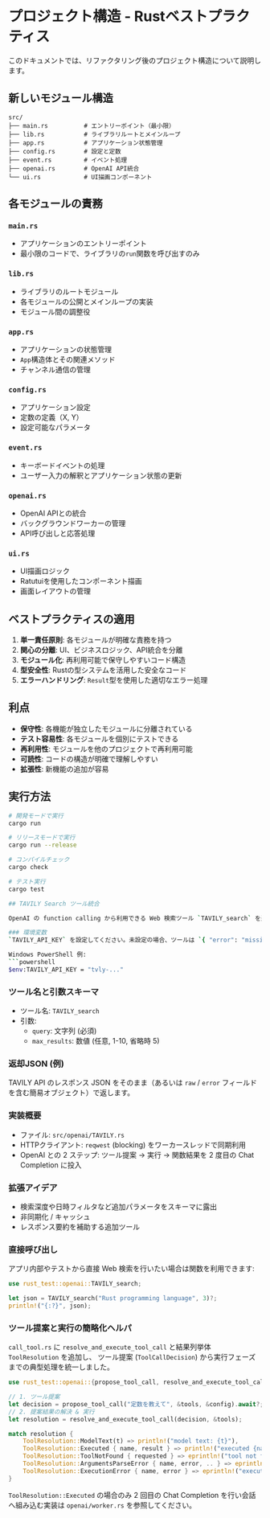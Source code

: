 # プロジェクト構造 - Rustベストプラクティス

このドキュメントでは、リファクタリング後のプロジェクト構造について説明します。

## 新しいモジュール構造

```
src/
├── main.rs          # エントリーポイント（最小限）
├── lib.rs           # ライブラリルートとメインループ
├── app.rs           # アプリケーション状態管理
├── config.rs        # 設定と定数
├── event.rs         # イベント処理
├── openai.rs        # OpenAI API統合
└── ui.rs            # UI描画コンポーネント
```

## 各モジュールの責務

### `main.rs`
- アプリケーションのエントリーポイント
- 最小限のコードで、ライブラリの`run`関数を呼び出すのみ

### `lib.rs`
- ライブラリのルートモジュール
- 各モジュールの公開とメインループの実装
- モジュール間の調整役

### `app.rs`
- アプリケーションの状態管理
- `App`構造体とその関連メソッド
- チャンネル通信の管理

### `config.rs`
- アプリケーション設定
- 定数の定義（X, Y）
- 設定可能なパラメータ

### `event.rs`
- キーボードイベントの処理
- ユーザー入力の解釈とアプリケーション状態の更新

### `openai.rs`
- OpenAI APIとの統合
- バックグラウンドワーカーの管理
- API呼び出しと応答処理

### `ui.rs`
- UI描画ロジック
- Ratutuiを使用したコンポーネント描画
- 画面レイアウトの管理

## ベストプラクティスの適用

1. **単一責任原則**: 各モジュールが明確な責務を持つ
2. **関心の分離**: UI、ビジネスロジック、API統合を分離
3. **モジュール化**: 再利用可能で保守しやすいコード構造
4. **型安全性**: Rustの型システムを活用した安全なコード
5. **エラーハンドリング**: `Result`型を使用した適切なエラー処理

## 利点

- **保守性**: 各機能が独立したモジュールに分離されている
- **テスト容易性**: 各モジュールを個別にテストできる
- **再利用性**: モジュールを他のプロジェクトで再利用可能
- **可読性**: コードの構造が明確で理解しやすい
- **拡張性**: 新機能の追加が容易

## 実行方法

```bash
# 開発モードで実行
cargo run

# リリースモードで実行
cargo run --release

# コンパイルチェック
cargo check

# テスト実行
cargo test

## TAVILY Search ツール統合

OpenAI の function calling から利用できる Web 検索ツール `TAVILY_search` を追加しました。モデルがツール呼び出しを提案すると、バックエンドワーカーが TAVILY API を呼び出し、その結果(JSON)を最終回答生成に渡します。

### 環境変数
`TAVILY_API_KEY` を設定してください。未設定の場合、ツールは `{ "error": "missing TAVILY_API_KEY env" }` を返します。

Windows PowerShell 例:
```powershell
$env:TAVILY_API_KEY = "tvly-..."
```

### ツール名と引数スキーマ
- ツール名: `TAVILY_search`
- 引数:
	- `query`: 文字列 (必須)
	- `max_results`: 数値 (任意, 1-10, 省略時 5)

### 返却JSON (例)
TAVILY API のレスポンス JSON をそのまま（あるいは `raw` / `error` フィールドを含む簡易オブジェクト）で返します。

### 実装概要
- ファイル: `src/openai/TAVILY.rs`
- HTTPクライアント: `reqwest` (blocking) をワーカースレッドで同期利用
- OpenAI との 2 ステップ: ツール提案 -> 実行 -> 関数結果を 2 度目の Chat Completion に投入

### 拡張アイデア
- 検索深度や日時フィルタなど追加パラメータをスキーマに露出
- 非同期化 / キャッシュ
- レスポンス要約を補助する追加ツール

### 直接呼び出し
アプリ内部やテストから直接 Web 検索を行いたい場合は関数を利用できます:

```rust
use rust_test::openai::TAVILY_search;

let json = TAVILY_search("Rust programming language", 3)?;
println!("{:?}", json);
```

### ツール提案と実行の簡略化ヘルパ

`call_tool.rs` に `resolve_and_execute_tool_call` と結果列挙体 `ToolResolution` を追加し、
ツール提案 (`ToolCallDecision`) から実行フェーズまでの典型処理を統一しました。

```rust
use rust_test::openai::{propose_tool_call, resolve_and_execute_tool_call, ToolResolution};

// 1. ツール提案
let decision = propose_tool_call("定数を教えて", &tools, &config).await?;
// 2. 提案結果の解決 & 実行
let resolution = resolve_and_execute_tool_call(decision, &tools);

match resolution {
	ToolResolution::ModelText(t) => println!("model text: {t}"),
	ToolResolution::Executed { name, result } => println!("executed {name}: {result}"),
	ToolResolution::ToolNotFound { requested } => eprintln!("tool not found: {requested}"),
	ToolResolution::ArgumentsParseError { name, error, .. } => eprintln!("args parse error for {name}: {error}"),
	ToolResolution::ExecutionError { name, error } => eprintln!("execution error for {name}: {error}"),
}
```

`ToolResolution::Executed` の場合のみ 2 回目の Chat Completion を行い会話へ組み込む実装は
`openai/worker.rs` を参照してください。

